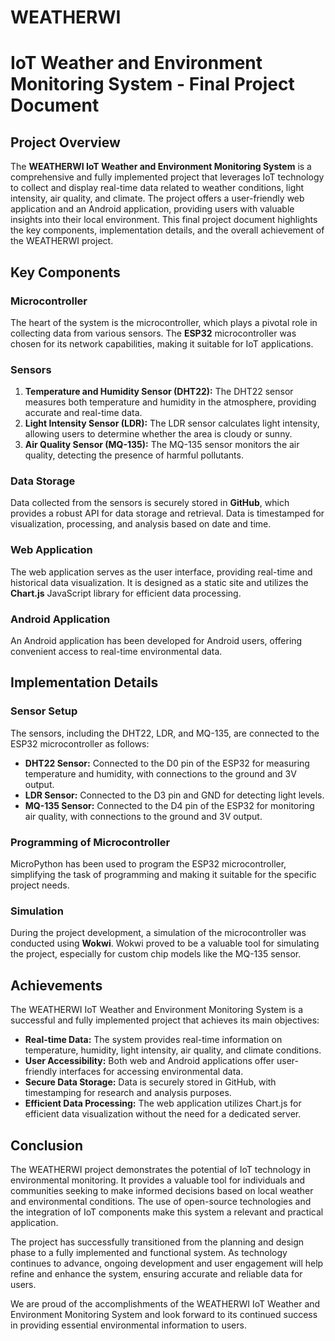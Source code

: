 # WEATHERWI 

# IoT Weather and Environment Monitoring System - Final Project Document

## Project Overview

The **WEATHERWI IoT Weather and Environment Monitoring System** is a comprehensive and fully implemented project that leverages IoT technology to collect and display real-time data related to weather conditions, light intensity, air quality, and climate. The project offers a user-friendly web application and an Android application, providing users with valuable insights into their local environment. This final project document highlights the key components, implementation details, and the overall achievement of the WEATHERWI project.

## Key Components

### Microcontroller

The heart of the system is the microcontroller, which plays a pivotal role in collecting data from various sensors. The **ESP32** microcontroller was chosen for its network capabilities, making it suitable for IoT applications.

### Sensors

1. **Temperature and Humidity Sensor (DHT22):** The DHT22 sensor measures both temperature and humidity in the atmosphere, providing accurate and real-time data.
2. **Light Intensity Sensor (LDR):** The LDR sensor calculates light intensity, allowing users to determine whether the area is cloudy or sunny.
3. **Air Quality Sensor (MQ-135):** The MQ-135 sensor monitors the air quality, detecting the presence of harmful pollutants.

### Data Storage

Data collected from the sensors is securely stored in **GitHub**, which provides a robust API for data storage and retrieval. Data is timestamped for visualization, processing, and analysis based on date and time.

### Web Application

The web application serves as the user interface, providing real-time and historical data visualization. It is designed as a static site and utilizes the **Chart.js** JavaScript library for efficient data processing.

### Android Application

An Android application has been developed for Android users, offering convenient access to real-time environmental data.

## Implementation Details

### Sensor Setup

The sensors, including the DHT22, LDR, and MQ-135, are connected to the ESP32 microcontroller as follows:

- **DHT22 Sensor:** Connected to the D0 pin of the ESP32 for measuring temperature and humidity, with connections to the ground and 3V output.
- **LDR Sensor:** Connected to the D3 pin and GND for detecting light levels.
- **MQ-135 Sensor:** Connected to the D4 pin of the ESP32 for monitoring air quality, with connections to the ground and 3V output.

### Programming of Microcontroller

MicroPython has been used to program the ESP32 microcontroller, simplifying the task of programming and making it suitable for the specific project needs.

### Simulation

During the project development, a simulation of the microcontroller was conducted using **Wokwi**. Wokwi proved to be a valuable tool for simulating the project, especially for custom chip models like the MQ-135 sensor.

## Achievements

The WEATHERWI IoT Weather and Environment Monitoring System is a successful and fully implemented project that achieves its main objectives:

- **Real-time Data:** The system provides real-time information on temperature, humidity, light intensity, air quality, and climate conditions.
- **User Accessibility:** Both web and Android applications offer user-friendly interfaces for accessing environmental data.
- **Secure Data Storage:** Data is securely stored in GitHub, with timestamping for research and analysis purposes.
- **Efficient Data Processing:** The web application utilizes Chart.js for efficient data visualization without the need for a dedicated server.

## Conclusion

The WEATHERWI project demonstrates the potential of IoT technology in environmental monitoring. It provides a valuable tool for individuals and communities seeking to make informed decisions based on local weather and environmental conditions. The use of open-source technologies and the integration of IoT components make this system a relevant and practical application.

The project has successfully transitioned from the planning and design phase to a fully implemented and functional system. As technology continues to advance, ongoing development and user engagement will help refine and enhance the system, ensuring accurate and reliable data for users.

We are proud of the accomplishments of the WEATHERWI IoT Weather and Environment Monitoring System and look forward to its continued success in providing essential environmental information to users.

